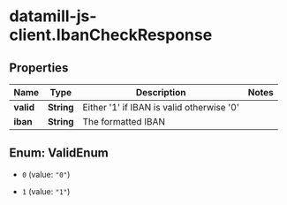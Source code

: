 # datamill-js-client.IbanCheckResponse

## Properties
Name | Type | Description | Notes
------------ | ------------- | ------------- | -------------
**valid** | **String** | Either &#39;1&#39; if IBAN is valid otherwise &#39;0&#39; | 
**iban** | **String** | The formatted IBAN | 


<a name="ValidEnum"></a>
## Enum: ValidEnum


* `0` (value: `"0"`)

* `1` (value: `"1"`)




